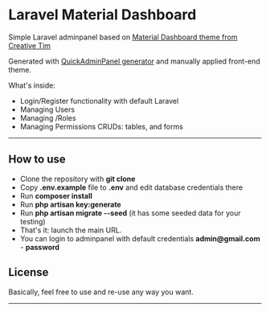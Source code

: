 # Laravel Material Dashboard

Simple Laravel adminpanel based on [Material Dashboard theme from Creative Tim](https://www.creative-tim.com/product/material-dashboard-laravel)

Generated with [QuickAdminPanel generator](https://2019.quickadminpanel.com) and manually applied front-end theme.

What's inside:

- Login/Register functionality with default Laravel 
- Managing Users
- Managing /Roles
- Managing Permissions CRUDs: tables, and forms


---

## How to use

- Clone the repository with __git clone__
- Copy __.env.example__ file to __.env__ and edit database credentials there
- Run __composer install__
- Run __php artisan key:generate__
- Run __php artisan migrate --seed__ (it has some seeded data for your testing)
- That's it: launch the main URL. 
- You can login to adminpanel with default credentials __admin@gmail.com__ - __password__

## License

Basically, feel free to use and re-use any way you want.

---
